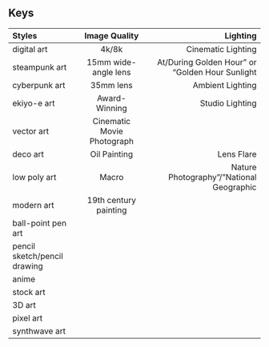 ## Keys

| Styles  | Image Quality | Lighting |
| :------------ |:---------------:| -----:|
| digital art   | 4k/8k | Cinematic Lighting |
| steampunk art      | 15mm wide-angle lens | At/During Golden Hour” or “Golden Hour Sunlight |
| cyberpunk art | 35mm lens | Ambient Lighting |
| ekiyo-e art | Award-Winning | Studio Lighting |
| vector art | Cinematic Movie Photograph |  |
| deco art | Oil Painting | Lens Flare |
| low poly art | Macro | Nature Photography”/”National Geographic |
| modern art | 19th century painting |  |
| ball-point pen art |  |  |
| pencil sketch/pencil drawing |  |  |
| anime |  |  |
| stock art |  |  |
| 3D art |  |  |
| pixel art |  |  |
| synthwave art |  |  |
